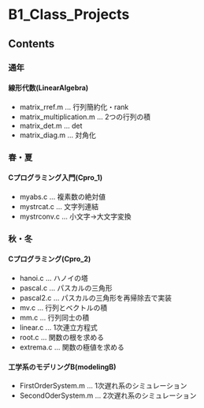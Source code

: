 # B1_Class_Projects
## Contents
### 通年
#### 線形代数(LinearAlgebra)
- matrix_rref.m ... 行列簡約化・rank
- matrix_multiplication.m ... 2つの行列の積
- matrix_det.m ... det
- matrix_diag.m ... 対角化
### 春・夏
#### Cプログラミング入門(Cpro_1)
- myabs.c ... 複素数の絶対値
- mystrcat.c ... 文字列連結
- mystrconv.c ... 小文字→大文字変換
### 秋・冬
#### Cプログラミング(Cpro_2)
- hanoi.c ... ハノイの塔
- pascal.c ... パスカルの三角形
- pascal2.c ... パスカルの三角形を再帰除去で実装
- mv.c ... 行列とベクトルの積
- mm.c ... 行列同士の積
- linear.c ... 1次連立方程式
- root.c ... 関数の根を求める
- extrema.c ... 関数の極値を求める
#### 工学系のモデリングB(modelingB)
- FirstOrderSystem.m ... 1次遅れ系のシミュレーション
- SecondOderSystem.m ... 2次遅れ系のシミュレーション
